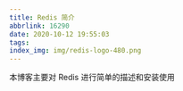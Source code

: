 ```yaml
---
title: Redis 简介
abbrlink: 16290
date: 2020-10-12 19:55:03
tags:
index_img: img/redis-logo-480.png
---
```


本博客主要对 Redis 进行简单的描述和安装使用

<!---more--->